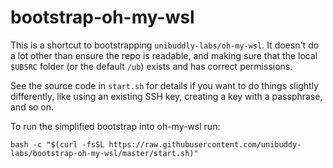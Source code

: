 # bootstrap-oh-my-wsl

This is a shortcut to bootstrapping `unibuddly-labs/oh-my-wsl`. It doesn't do a lot other than ensure the repo is 
readable, and making sure that the local `$UBSRC` folder (or the default `/ub`) exists and has correct permissions.

See the source code in `start.sh` for details if you want to do things slightly differently, like using an existing SSH key,
creating a key with a passphrase, and so on.

To run the simplified bootstrap into oh-my-wsl run:

```
bash -c "$(curl -fsSL https://raw.githubusercontent.com/unibuddy-labs/bootstrap-oh-my-wsl/master/start.sh)"
```
